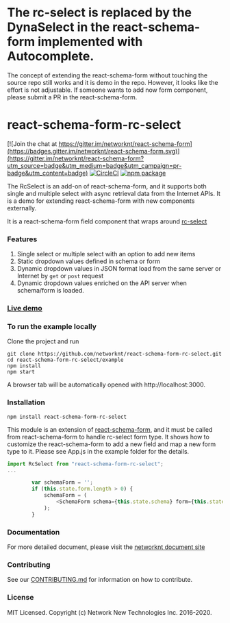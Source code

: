 # The rc-select is replaced by the DynaSelect in the react-schema-form implemented with Autocomplete. 

The concept of extending the react-schema-form without touching the source repo still works and it is demo in the repo. However, it looks like the effort is not adjustable. If someone wants to add now form component, please submit a PR in the react-schema-form. 

# react-schema-form-rc-select

[![Join the chat at https://gitter.im/networknt/react-schema-form](https://badges.gitter.im/networknt/react-schema-form.svg)](https://gitter.im/networknt/react-schema-form?utm_source=badge&utm_medium=badge&utm_campaign=pr-badge&utm_content=badge)
[![CircleCI](https://circleci.com/gh/networknt/react-schema-form-rc-select.svg?style=svg)](https://circleci.com/gh/networknt/react-schema-form-rc-select)
[![npm package](https://img.shields.io/npm/v/react-schema-form-rc-select.svg?style=flat-square)](https://www.npmjs.org/package/react-schema-form-rc-select)

The RcSelect is an add-on of react-schema-form, and it supports both single and multiple select with async retrieval data from the Internet APIs. It is a demo for extending react-schema-form with new components externally.

It is a react-schema-form field component that wraps around [rc-select](https://www.npmjs.com/package/rc-select)

### Features
1. Single select or multiple select with an option to add new items
2. Static dropdown values defined in schema or form
3. Dynamic dropdown values in JSON format load from the same server or Internet by `get` or `post` request
4. Dynamic dropdown values enriched on the API server when schema/form is loaded. 

### [Live demo](http://networknt.github.io/react-schema-form-rc-select/)

### To run the example locally

Clone the project and run

```
git clone https://github.com/networknt/react-schema-form-rc-select.git
cd react-schema-form-rc-select/example
npm install
npm start
```

A browser tab will be automatically opened with http://localhost:3000.

### Installation

```
npm install react-schema-form-rc-select
```

This module is an extension of [react-schema-form](https://github.com/networknt/react-schema-form.git), and it must be called from react-schema-form to handle rc-select form type. It shows how to customize the react-schema-form to add a new field and map a new form type to it. Please see App.js in the example folder for the details.

```js
import RcSelect from "react-schema-form-rc-select";
...

        var schemaForm = '';
        if (this.state.form.length > 0) {
            schemaForm = (
                <SchemaForm schema={this.state.schema} form={this.state.form} model={this.state.model} onModelChange={this.onModelChange} mapper={{"rc-select": RcSelect}} />
            );
        }


```
### Documentation

For more detailed document, please visit the [networknt document site](https://doc.networknt.com/consumer/react-schema-form-rc-select/)

### Contributing

See our [CONTRIBUTING.md](https://github.com/networknt/react-schema-form/CONTRIBUTING.md) for information on how to contribute.


### License

MIT Licensed. Copyright (c) Network New Technologies Inc. 2016-2020.
